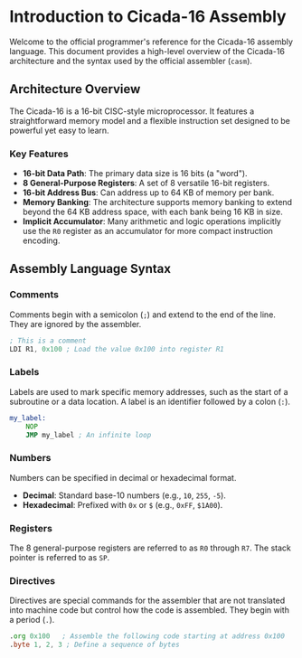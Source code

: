 # Introduction to Cicada-16 Assembly

Welcome to the official programmer's reference for the Cicada-16 assembly language. This document provides a high-level overview of the Cicada-16 architecture and the syntax used by the official assembler (`casm`).

## Architecture Overview

The Cicada-16 is a 16-bit CISC-style microprocessor. It features a straightforward memory model and a flexible instruction set designed to be powerful yet easy to learn.

### Key Features

*   **16-bit Data Path**: The primary data size is 16 bits (a "word").
*   **8 General-Purpose Registers**: A set of 8 versatile 16-bit registers.
*   **16-bit Address Bus**: Can address up to 64 KB of memory per bank.
*   **Memory Banking**: The architecture supports memory banking to extend beyond the 64 KB address space, with each bank being 16 KB in size.
*   **Implicit Accumulator**: Many arithmetic and logic operations implicitly use the `R0` register as an accumulator for more compact instruction encoding.

## Assembly Language Syntax

### Comments

Comments begin with a semicolon (`;`) and extend to the end of the line. They are ignored by the assembler.

```asm
; This is a comment
LDI R1, 0x100 ; Load the value 0x100 into register R1
```

### Labels

Labels are used to mark specific memory addresses, such as the start of a subroutine or a data location. A label is an identifier followed by a colon (`:`).

```asm
my_label:
    NOP
    JMP my_label ; An infinite loop
```

### Numbers

Numbers can be specified in decimal or hexadecimal format.

*   **Decimal**: Standard base-10 numbers (e.g., `10`, `255`, `-5`).
*   **Hexadecimal**: Prefixed with `0x` or `$` (e.g., `0xFF`, `$1A00`).

### Registers

The 8 general-purpose registers are referred to as `R0` through `R7`. The stack pointer is referred to as `SP`.

### Directives

Directives are special commands for the assembler that are not translated into machine code but control how the code is assembled. They begin with a period (`.`).

```asm
.org 0x100   ; Assemble the following code starting at address 0x100
.byte 1, 2, 3 ; Define a sequence of bytes
```
